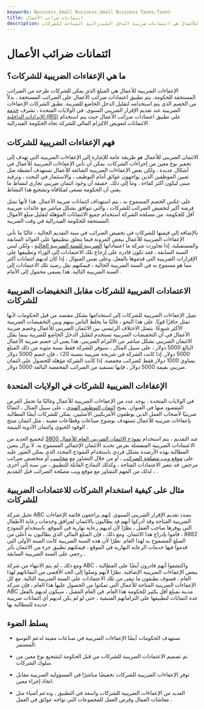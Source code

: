 ```yaml
---
keywords: Business,Small Business,Small Business Taxes,Taxes
title: ائتمانات ضرائب الأعمال
description: الإعفاءات الضريبية للأعمال هي ائتمانات ضريبة الدخل الفيدرالية المتاحة للشركات.
---
```


# ائتمانات ضرائب الأعمال
## ما هي الإعفاءات الضريبية للشركات؟

الإعفاءات الضريبية للأعمال هي المبلغ الذي يمكن للشركات طرحه من الضرائب المستحقة للحكومة. يتم تطبيق اعتمادات ضرائب الأعمال على الضرائب المستحقة ، بدلاً من الخصم الذي يتم استخدامه لتقليل الدخل الخاضع للضريبة. تطبق الشركات الإعفاءات الضريبية عند تقديم الإقرار الضريبي السنوي. في الولايات المتحدة ، تشرف [خدمة الإيرادات الداخلية (IRS)](/irs) على تطبيق اعتمادات ضرائب الأعمال حيث يتم استخدام الائتمانات لتعويض الالتزام المالي للشركة تجاه الحكومة الفيدرالية.

## فهم الإعفاءات الضريبية للشركات

الائتمان الضريبي للأعمال هو طريقة عامة للإشارة إلى الإعفاءات الضريبية التي تهدف إلى تحفيز نوع معين من إجراءات الشركات. يمكن أن تأتي الإعفاءات الضريبية للأعمال في أشكال عديدة ، ولكن بعض الإعفاءات الضريبية الشائعة للأعمال تستهدف أنشطة مثل تعيين الموظفين الذين يواجهون عوائق أمام التوظيف ، والاستثمار في البحث ، وترقية مبنى ليكون أكثر كفاءة ، وما إلى ذلك. حقيقة أن وجود ائتمان ضريبي تجاري لنشاط ما يعني أن الحكومة تسعى لمكافأة وتشجيع هذا النشاط.

على عكس الخصم المسموح به ، يتم استهداف ائتمانات ضريبة الأعمال. هذا لأنها تمثل فرصة أكبر لتخفيض الضرائب للشركات ، والتي تتوافق بشكل مباشر مع عائدات ضريبية أقل للحكومة. من مصلحة الشركة استخدام جميع الائتمانات المؤهلة لتقليل مبلغ الأموال المستحقة للحكومة الفيدرالية في وقت الضريبة.

بالإضافة إلى قيمتها للشركات في تخفيض الضرائب في سنة التقديم الحالية ، غالبًا ما تأتي الإعفاءات الضريبية للأعمال ببعض المرونة فيما يتعلق بتطبيقها على العوائد السابقة والمستقبلية. إذا تجاوزت شركة ما اعتماداتها [الضريبية للسنة الضريبية الحالية](/taxyear) ، ولكن ليس السنة السابقة ، فقد تكون قادرة على إرجاع تلك الاعتمادات إلى الوراء وتطبيقها على الإقرارات الضريبية التي قدموها بالفعل. وعلى نفس المنوال ، إذا كان لديهم ائتمانات أكثر مما هو مسموح به في السنة الضريبية الحالية ، فيمكنهم نقل رصيد تلك الاعتمادات إلى السنة الضريبية التالية. هذا يسمى محمول إلى الأمام .

## الاعتمادات الضريبية للشركات مقابل التخفيضات الضريبية للشركات

تميل الإعفاءات الضريبية للشركات إلى استخدامها بشكل مقتصد من قبل الحكومات لأنها تمثل حافزًا قويًا. على هذا النحو ، غالبًا ما يخلط الناس بينهم وبين التخفيضات الضريبية الأكثر شيوعًا. يتمثل الاختلاف الرئيسي بين الائتمان الضريبي للأعمال وخصم ضريبة الأعمال في أن التخفيضات الضريبية تستخدم لتقليل الدخل الخاضع للضريبة بينما يقلل الائتمان الضريبي بشكل مباشر من الالتزام الضريبي. هذا يعني أن خصم ضريبة الأعمال البالغ 5000 دولار ، على سبيل المثال ، سيوفر للشركة فقط نسبة مئوية من ذلك المبلغ 5000 دولار. إذا كانت الشركة في شريحة ضريبية بنسبة 20٪ ، فإن خصم 5000 دولار يساوي 1000 دولار فقط كضرائب مخفضة. إذا كانت الشركة مؤهلة للحصول على ائتمان ضريبي بقيمة 5000 دولار ، فإنها تستفيد من الضرائب المخفضة البالغة 5000 دولار.

## الإعفاءات الضريبية للشركات في الولايات المتحدة

في الولايات المتحدة ، يوجد عدد من الإعفاءات الضريبية للأعمال وغالبًا ما تحمل الغرض المقصود منها في العنوان. يمنح [ائتمان التوظيف الهندي](/indian-employment-credit) ، على سبيل المثال ، ائتمانًا ضريبيًا لأصحاب العمل الذين يوظفون الأمريكيين الأصليين. يمكن للشركات أيضًا المطالبة بإعفاءات ضريبية للأعمال تستهدف بوضوح صناعات وقطاعات معينة ، مثل ائتمان منتج الوقود الحيوي وائتمان الأدوية اليتيمة .

عند التقديم ، يتم استخدام [نموذج الائتمان الضريبي العام للأعمال 3800](/general-business-tax-credit) لتجميع العديد من الاعتمادات الضريبية المنفصلة بغرض تحديد الائتمان الإجمالي المسموح به. لا يزال يتعين المطالبة بهذه الأرصدة بشكل فردي باستخدام النموذج المحدد الذي يمكن العثور عليه على [موقع ويب مصلحة الضرائب](/business-tax-credits) ، أو من خلال التشاور مع [محاسب](/accountant) أو متخصص ضرائب مرخص. قد تتغير الاعتمادات المتاحة ، وكذلك النماذج القابلة للتطبيق ، من سنة إلى أخرى ، لذلك من المهم التشاور مع موقع ويب مصلحة الضرائب قبل التقديم .

## مثال على كيفية استخدام الشركات للاعتمادات الضريبية للشركات

تخيل شركة ABC بصدد تقديم الإقرار الضريبي السنوي. إنهم يراجعون قائمة الإعفاءات الضريبية المتاحة وقد أدركوا أنهم قد يطالبون بالائتمان لمرافق وخدمات رعاية الأطفال التي يوفرها صاحب العمل ، نظرًا لأن لديهم رعاية نهارية في الموقع. باستخدام النموذج 8882 ، قاموا بإدراج هذا الائتمان. ومع ذلك ، فإن المبلغ المالي الذي يطالبون به أعلى من المبلغ المسموح به لهذا العام. نظرًا لأن هذه السنة الضريبية كانت السنة الأولى التي قدموا فيها خدمات الرعاية النهارية في الموقع ، فيمكنهم تطبيق جزء من الائتمان بأثر رجعي على السنة الضريبية السابقة .

ومع ذلك ، لم يتم الانتهاء من شركة ABC ، واكتشفوا أنهم قادرون أيضًا على المطالبة ببعض الإعفاءات الضريبية الإضافية. نظرًا لأنهم وصلوا إلى الحد الأقصى من ائتماناتهم لهذا العام ، فسوف يطبقون ما تبقى من تلك الاعتمادات على السنة الضريبية التالية. مع كل الإعفاءات الضريبية المتاحة للأعمال التي تمكنوا من الحصول عليها هذا العام ، فإن شركة ABC مدينة بمبلغ أقل بكثير للحكومة هذا العام. في العام المقبل ، سيكون لديهم بالفعل عدة ائتمانات لتطبيقها على التزاماتهم المتبقية ، حتى لو لم يكن لديهم أي ائتمانات ضريبية جديدة للمطالبة بها .

## يسلط الضوء

- تستهدف الحكومات أيضًا الإعفاءات الضريبية في صناعات معينة لدعم التوسع المستمر.

- تم تصميم الاعتمادات الضريبية للشركات من قبل الحكومة لتشجيع نوع معين من سلوك الشركات.

- توفر الإعفاءات الضريبية للشركات تخفيضًا مباشرًا في المسؤولية الضريبية مقابل اتخاذ إجراء معين.

- العديد من الإعفاءات الضريبية للشركات واسعة في التطبيق ، وتدعم أشياء مثل معاشات العمال وفرص العمل للمجموعات التي تواجه عوائق في العمل .

